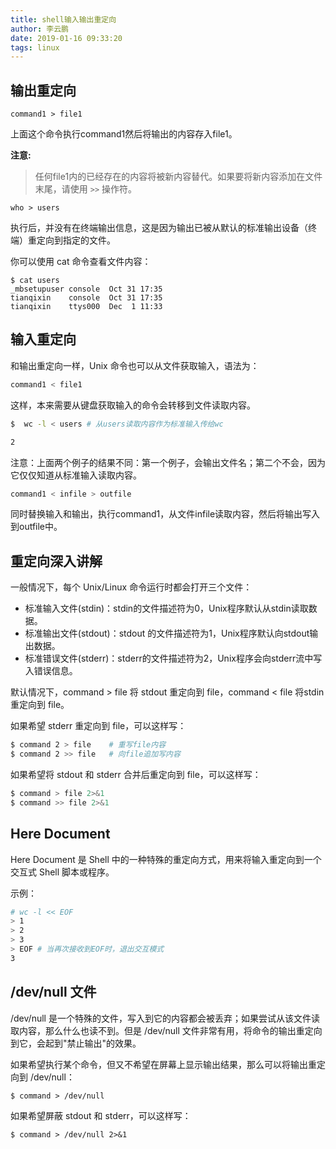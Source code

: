 ```yaml
---
title: shell输入输出重定向
author: 李云鹏
date: 2019-01-16 09:33:20
tags: linux
---
```


## 输出重定向

```
command1 > file1
```

上面这个命令执行command1然后将输出的内容存入file1。

**注意:**
>任何file1内的已经存在的内容将被新内容替代。如果要将新内容添加在文件末尾，请使用 `>>` 操作符。

```
who > users
```

执行后，并没有在终端输出信息，这是因为输出已被从默认的标准输出设备（终端）重定向到指定的文件。

你可以使用 cat 命令查看文件内容：

```
$ cat users
_mbsetupuser console  Oct 31 17:35 
tianqixin    console  Oct 31 17:35 
tianqixin    ttys000  Dec  1 11:33 
```

## 输入重定向

和输出重定向一样，Unix 命令也可以从文件获取输入，语法为：

```bash
command1 < file1
```

这样，本来需要从键盘获取输入的命令会转移到文件读取内容。


```bash
$  wc -l < users # 从users读取内容作为标准输入传给wc

2 
```

注意：上面两个例子的结果不同：第一个例子，会输出文件名；第二个不会，因为它仅仅知道从标准输入读取内容。

```bash
command1 < infile > outfile
```
同时替换输入和输出，执行command1，从文件infile读取内容，然后将输出写入到outfile中。

## 重定向深入讲解
一般情况下，每个 Unix/Linux 命令运行时都会打开三个文件：

* 标准输入文件(stdin)：stdin的文件描述符为0，Unix程序默认从stdin读取数据。
* 标准输出文件(stdout)：stdout 的文件描述符为1，Unix程序默认向stdout输出数据。
* 标准错误文件(stderr)：stderr的文件描述符为2，Unix程序会向stderr流中写入错误信息。

默认情况下，command > file 将 stdout 重定向到 file，command < file 将stdin 重定向到 file。

如果希望 stderr 重定向到 file，可以这样写：

```bash
$ command 2 > file    # 重写file内容
$ command 2 >> file   # 向file追加写内容
```

如果希望将 stdout 和 stderr 合并后重定向到 file，可以这样写：

```bash
$ command > file 2>&1
$ command >> file 2>&1
```

## Here Document

Here Document 是 Shell 中的一种特殊的重定向方式，用来将输入重定向到一个交互式 Shell 脚本或程序。

示例：

```bash
# wc -l << EOF
> 1
> 2
> 3
> EOF # 当再次接收到EOF时，退出交互模式
3
```

## /dev/null 文件

/dev/null 是一个特殊的文件，写入到它的内容都会被丢弃；如果尝试从该文件读取内容，那么什么也读不到。但是 /dev/null 文件非常有用，将命令的输出重定向到它，会起到"禁止输出"的效果。

如果希望执行某个命令，但又不希望在屏幕上显示输出结果，那么可以将输出重定向到 /dev/null：

```
$ command > /dev/null
```

如果希望屏蔽 stdout 和 stderr，可以这样写：
```
$ command > /dev/null 2>&1
```

